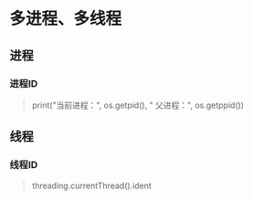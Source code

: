 # 多进程、多线程

## 进程

### 进程ID

> print("当前进程：", os.getpid(), " 父进程：", os.getppid())

## 线程

### 线程ID

> threading.currentThread().ident